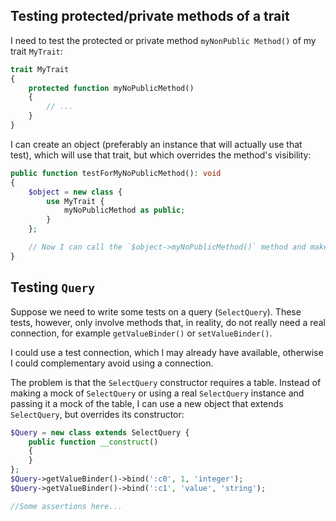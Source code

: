 ## Testing protected/private methods of a trait
I need to test the protected or private method `myNonPublic Method()` of my trait `MyTrait`:
```php
trait MyTrait
{
    protected function myNoPublicMethod()
    {
        // ...
    }
}
```

I can create an object (preferably an instance that will actually use that test), which will use that trait, but which overrides the method's visibility:
```php
public function testForMyNoPublicMethod(): void
{
    $object = new class {
        use MyTrait {
            myNoPublicMethod as public;
        }
    };

    // Now I can call the `$object->myNoPublicMethod()` method and make assertions about its result
}
```

## Testing `Query`

Suppose we need to write some tests on a query (`SelectQuery`).
These tests, however, only involve methods that, in reality, do not really need a real connection, for example `getValueBinder()` or `setValueBinder()`.

I could use a test connection, which I may already have available, otherwise I could complementary avoid using a connection.

The problem is that the `SelectQuery` constructor requires a table.
Instead of making a mock of `SelectQuery` or using a real `SelectQuery` instance and passing it a mock of the table, I can use a new object that extends `SelectQuery`, but overrides its constructor:

```php
$Query = new class extends SelectQuery {
    public function __construct()
    {
    }
};
$Query->getValueBinder()->bind(':c0', 1, 'integer');
$Query->getValueBinder()->bind(':c1', 'value', 'string');

//Some assertions here...
```
